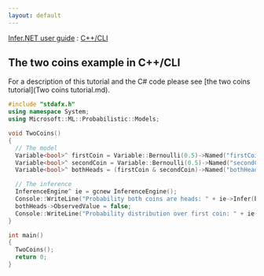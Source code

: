 ```yaml
---
layout: default 
--- 
```

[Infer.NET user guide](index.md) : [C++/CLI](CPlusPlus.md)

## The two coins example in C++/CLI

For a description of this tutorial and the C# code please see [the two coins tutorial](Two coins tutorial.md).

```c++
#include "stdafx.h"  
using namespace System;  
using Microsoft::ML::Probabilistic::Models;

void TwoCoins()  
{  
  // The model  
  Variable<bool>^ firstCoin = Variable::Bernoulli(0.5)->Named("firstCoin");  
  Variable<bool>^ secondCoin = Variable::Bernoulli(0.5)->Named("secondCoin");  
  Variable<bool>^ bothHeads = (firstCoin & secondCoin)->Named("bothHeads");  

  // The inference  
  InferenceEngine^ ie = gcnew InferenceEngine();  
  Console::WriteLine("Probability both coins are heads: " + ie->Infer(bothHeads));  
  bothHeads->ObservedValue = false;  
  Console::WriteLine("Probability distribution over first coin: " + ie->Infer(firstCoin));  
}  

int main()  
{  
  TwoCoins();  
  return 0;  
}
```
